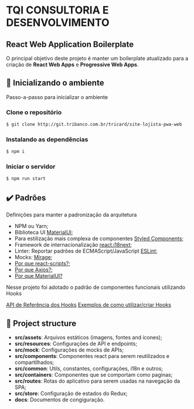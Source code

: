 # TQI CONSULTORIA E DESENVOLVIMENTO

## React Web Application Boilerplate

O principal objetivo deste projeto é manter um boilerplate atualizado para a criação de **React Web Apps** e **Progressive Web Apps**.

## :rocket: Inicializando o ambiente

Passo-a-passo para inicializar o ambiente

### Clone o repositório

```bash
$ git clone http://git.tribanco.com.br/tricard/site-lojista-pwa-web
```

### Instalando as dependências

```bash
$ npm i
```

### Iniciar o servidor

```bash
$ npm run start
```

## :heavy_check_mark: Padrões

Definições para manter a padronização da arquitetura

- NPM ou Yarn;
- Biblioteca UI [MaterialUI](https://material-ui.com);
- Para estilização mais complexa de componentes [Styled Components](https://styled-components.com);
- Framework de internacionalização [react.i18next](https://react.i18next.com);
- Linter: Reportar padrões de ECMAScript/JavaScript [ESLint](https://eslint.org);
- Mocks: [Mirage](https://miragejs.com/docs/getting-started/introduction/);
- [Por que react-scripts?](https://create-react-app.dev/docs/getting-started/);
- [Por que Axios?](https://github.com/axios/axios#features);
- [Por que MaterialUI?](https://material-ui.com/blog/material-ui-v4-is-out)

Nesse projeto foi adotado o padrão de componentes funcionais utilizando Hooks

[API de Referência dos Hooks](https://pt-br.reactjs.org/docs/hooks-reference.html)
[Exemplos de como utilizar/criar Hooks](https://pt-br.reactjs.org/docs/hooks-custom.html)

## :open_file_folder: Project structure

- **src/assets**: Arquivos estáticos (imagens, fontes and icones);
- **src/resources**: Configurações de API e endpoints;
- **src/mock**: Configurações de mocks de APIs;
- **src/components**: Componentes react para serem reutilizados e compartilhados;
- **src/common**: Utils, constantes, configurações, i18n e outros;
- **src/containers**: Componentes que se comportam como paginas;
- **src/routes**: Rotas do aplicativo para serem usadas na navegação da SPA;
- **src/store**: Configuração de estados do Redux;
- **docs**: Documentos de congiguração.